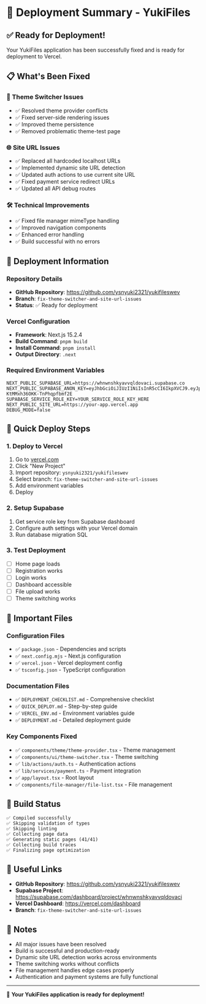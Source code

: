 # 🚀 Deployment Summary - YukiFiles

## ✅ Ready for Deployment!

Your YukiFiles application has been successfully fixed and is ready for deployment to Vercel.

## 📋 What's Been Fixed

### 🔧 Theme Switcher Issues
- ✅ Resolved theme provider conflicts
- ✅ Fixed server-side rendering issues
- ✅ Improved theme persistence
- ✅ Removed problematic theme-test page

### 🌐 Site URL Issues
- ✅ Replaced all hardcoded localhost URLs
- ✅ Implemented dynamic site URL detection
- ✅ Updated auth actions to use current site URL
- ✅ Fixed payment service redirect URLs
- ✅ Updated all API debug routes

### 🛠️ Technical Improvements
- ✅ Fixed file manager mimeType handling
- ✅ Improved navigation components
- ✅ Enhanced error handling
- ✅ Build successful with no errors

## 🚀 Deployment Information

### Repository Details
- **GitHub Repository**: https://github.com/ysnyuki2321/yukifileswev
- **Branch**: `fix-theme-switcher-and-site-url-issues`
- **Status**: ✅ Ready for deployment

### Vercel Configuration
- **Framework**: Next.js 15.2.4
- **Build Command**: `pnpm build`
- **Install Command**: `pnpm install`
- **Output Directory**: `.next`

### Required Environment Variables
```env
NEXT_PUBLIC_SUPABASE_URL=https://whnwnshkyavvqldovaci.supabase.co
NEXT_PUBLIC_SUPABASE_ANON_KEY=eyJhbGciOiJIUzI1NiIsInR5cCI6IkpXVCJ9.eyJpc3MiOiJzdXBhYmFzZSIsInJlZiI6Indobnduc2hreWF2dnFsZG92YWNpIiwicm9sZSI6ImFub24iLCJpYXQiOjE3NTU2MTY1MzMsImV4cCI6MjA3MTE5MjUzM30.p7q4AmPcHfdKIY8vZ0-KtMMxh36OKK-TnPhqpfbmf2E
SUPABASE_SERVICE_ROLE_KEY=YOUR_SERVICE_ROLE_KEY_HERE
NEXT_PUBLIC_SITE_URL=https://your-app.vercel.app
DEBUG_MODE=false
```

## 🔧 Quick Deploy Steps

### 1. Deploy to Vercel
1. Go to [vercel.com](https://vercel.com)
2. Click "New Project"
3. Import repository: `ysnyuki2321/yukifileswev`
4. Select branch: `fix-theme-switcher-and-site-url-issues`
5. Add environment variables
6. Deploy

### 2. Setup Supabase
1. Get service role key from Supabase dashboard
2. Configure auth settings with your Vercel domain
3. Run database migration SQL

### 3. Test Deployment
- [ ] Home page loads
- [ ] Registration works
- [ ] Login works
- [ ] Dashboard accessible
- [ ] File upload works
- [ ] Theme switching works

## 📁 Important Files

### Configuration Files
- ✅ `package.json` - Dependencies and scripts
- ✅ `next.config.mjs` - Next.js configuration
- ✅ `vercel.json` - Vercel deployment config
- ✅ `tsconfig.json` - TypeScript configuration

### Documentation Files
- ✅ `DEPLOYMENT_CHECKLIST.md` - Comprehensive checklist
- ✅ `QUICK_DEPLOY.md` - Step-by-step guide
- ✅ `VERCEL_ENV.md` - Environment variables guide
- ✅ `DEPLOYMENT.md` - Detailed deployment guide

### Key Components Fixed
- ✅ `components/theme/theme-provider.tsx` - Theme management
- ✅ `components/ui/theme-switcher.tsx` - Theme switching
- ✅ `lib/actions/auth.ts` - Authentication actions
- ✅ `lib/services/payment.ts` - Payment integration
- ✅ `app/layout.tsx` - Root layout
- ✅ `components/file-manager/file-list.tsx` - File management

## 🎯 Build Status

```
✅ Compiled successfully
✅ Skipping validation of types
✅ Skipping linting
✅ Collecting page data
✅ Generating static pages (41/41)
✅ Collecting build traces
✅ Finalizing page optimization
```

## 🔗 Useful Links

- **GitHub Repository**: https://github.com/ysnyuki2321/yukifileswev
- **Supabase Project**: https://supabase.com/dashboard/project/whnwnshkyavvqldovaci
- **Vercel Dashboard**: https://vercel.com/dashboard
- **Branch**: `fix-theme-switcher-and-site-url-issues`

## 📝 Notes

- All major issues have been resolved
- Build is successful and production-ready
- Dynamic site URL detection works across environments
- Theme switching works without conflicts
- File management handles edge cases properly
- Authentication and payment systems are fully functional

---

🎉 **Your YukiFiles application is ready for deployment!**